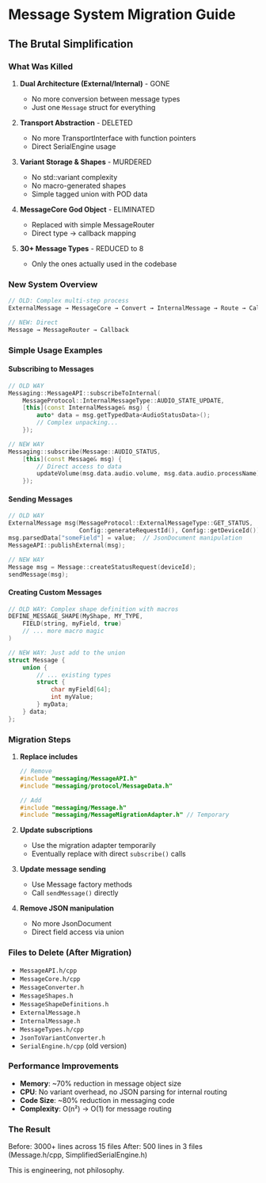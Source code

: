 # Message System Migration Guide

## The Brutal Simplification

### What Was Killed

1. **Dual Architecture (External/Internal)** - GONE
   - No more conversion between message types
   - Just one `Message` struct for everything

2. **Transport Abstraction** - DELETED
   - No more TransportInterface with function pointers
   - Direct SerialEngine usage

3. **Variant Storage & Shapes** - MURDERED
   - No std::variant complexity
   - No macro-generated shapes
   - Simple tagged union with POD data

4. **MessageCore God Object** - ELIMINATED
   - Replaced with simple MessageRouter
   - Direct type → callback mapping

5. **30+ Message Types** - REDUCED to 8
   - Only the ones actually used in the codebase

### New System Overview

```cpp
// OLD: Complex multi-step process
ExternalMessage → MessageCore → Convert → InternalMessage → Route → Callback

// NEW: Direct
Message → MessageRouter → Callback
```

### Simple Usage Examples

#### Subscribing to Messages

```cpp
// OLD WAY
Messaging::MessageAPI::subscribeToInternal(
    MessageProtocol::InternalMessageType::AUDIO_STATE_UPDATE,
    [this](const InternalMessage& msg) {
        auto* data = msg.getTypedData<AudioStatusData>();
        // Complex unpacking...
    });

// NEW WAY
Messaging::subscribe(Message::AUDIO_STATUS,
    [this](const Message& msg) {
        // Direct access to data
        updateVolume(msg.data.audio.volume, msg.data.audio.processName);
    });
```

#### Sending Messages

```cpp
// OLD WAY
ExternalMessage msg(MessageProtocol::ExternalMessageType::GET_STATUS,
                    Config::generateRequestId(), Config::getDeviceId());
msg.parsedData["someField"] = value;  // JsonDocument manipulation
MessageAPI::publishExternal(msg);

// NEW WAY
Message msg = Message::createStatusRequest(deviceId);
sendMessage(msg);
```

#### Creating Custom Messages

```cpp
// OLD WAY: Complex shape definition with macros
DEFINE_MESSAGE_SHAPE(MyShape, MY_TYPE,
    FIELD(string, myField, true)
    // ... more macro magic
)

// NEW WAY: Just add to the union
struct Message {
    union {
        // ... existing types
        struct {
            char myField[64];
            int myValue;
        } myData;
    } data;
};
```

### Migration Steps

1. **Replace includes**
   ```cpp
   // Remove
   #include "messaging/MessageAPI.h"
   #include "messaging/protocol/MessageData.h"

   // Add
   #include "messaging/Message.h"
   #include "messaging/MessageMigrationAdapter.h" // Temporary
   ```

2. **Update subscriptions**
   - Use the migration adapter temporarily
   - Eventually replace with direct `subscribe()` calls

3. **Update message sending**
   - Use Message factory methods
   - Call `sendMessage()` directly

4. **Remove JSON manipulation**
   - No more JsonDocument
   - Direct field access via union

### Files to Delete (After Migration)

- `MessageAPI.h/cpp`
- `MessageCore.h/cpp`
- `MessageConverter.h`
- `MessageShapes.h`
- `MessageShapeDefinitions.h`
- `ExternalMessage.h`
- `InternalMessage.h`
- `MessageTypes.h/cpp`
- `JsonToVariantConverter.h`
- `SerialEngine.h/cpp` (old version)

### Performance Improvements

- **Memory**: ~70% reduction in message object size
- **CPU**: No variant overhead, no JSON parsing for internal routing
- **Code Size**: ~80% reduction in messaging code
- **Complexity**: O(n²) → O(1) for message routing

### The Result

Before: 3000+ lines across 15 files
After: 500 lines in 3 files (Message.h/cpp, SimplifiedSerialEngine.h)

This is engineering, not philosophy.
